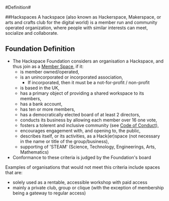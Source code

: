 #Definition#

##Hackspaces
 A hackspace (also known as Hackerspace, Makerspace, or arts and crafts club for the digital world) is a member run and community operated organization, where people with similar interests can meet, socialize and collaborate. 


## Foundation Definition

* The Hackspace Foundation considers an organisation a Hackspace, and thus join as a [Member Space](structure.md), if it:
    * is member owned/operated,
    * is an unincorporated or incorporated association,
        * If incorporated, then it must be a not-for-profit / non-profit
    * is based in the UK,
    * has a primary object of providing a shared workspace to its members,
    * has a bank account,
    * has ten or more members,
    * has a democratically elected board of at least 2 directors,
    * conducts its business by allowing each member over 16 one vote,
    * fosters a tolerent and inclusive community (see [Code of Conduct](codeOfConduct.md)), 
    * encourages engagement with, and opening to, the public,
    * describes itself, or its activities, as a Hack(er)space (not necessary in the name or title of the group/business),
    * supporting of 'STEAM' (Science, Technology, Engineerings, Arts, Mathematics)
* Conformance to these criteria is judged by the Foundation's board

Examples of organisations that would not meet this criteria include spaces that are:
* solely used as a rentable, accessible workshop with paid access
* mainly a private club, group or clique (with the exception of membership being a gateway to regular access)


